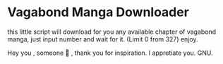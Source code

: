 # Vagabond Manga Downloader

this little script will download for you any available chapter of vagabond manga, just input number and wait for it. (Limit 0 from 327)
enjoy.


Hey you , someone 🤍 , thank you for inspiration. I appretiate you. GNU.